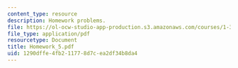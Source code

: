 ```yaml
---
content_type: resource
description: Homework problems.
file: https://ol-ocw-studio-app-production.s3.amazonaws.com/courses/1-34-waste-containment-and-remediation-technology-spring-2004/1290dffe4fb211778d7cea2df34b8da4_Homework_5.pdf
file_type: application/pdf
resourcetype: Document
title: Homework_5.pdf
uid: 1290dffe-4fb2-1177-8d7c-ea2df34b8da4
---
```

